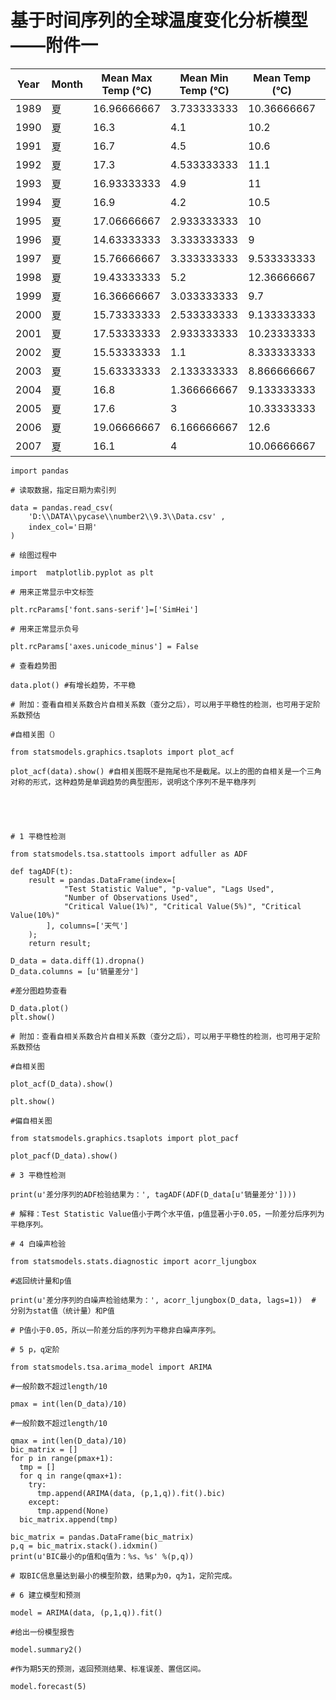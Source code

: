 # 基于时间序列的全球温度变化分析模型——附件一

| Year | Month | Mean Max Temp (°C) | Mean Min Temp (°C) | Mean Temp (°C) | Total Rain (mm) | Total Snow (cm) |
| ---- | ----- | ------------------ | ------------------ | -------------- | --------------- | --------------- |
| 1989 | 夏    | 16.96666667        | 3.733333333        | 10.36666667    | 53.16666667     | 3.333333333     |
| 1990 | 夏    | 16.3               | 4.1                | 10.2           | 46.8            | 2               |
| 1991 | 夏    | 16.7               | 4.5                | 10.6           | 70.6            | 10.86666667     |
| 1992 | 夏    | 17.3               | 4.533333333        | 11.1           | 17.9            | 5.733333333     |
| 1993 | 夏    | 16.93333333        | 4.9                | 11             | 45.23333333     | 6.666666667     |
| 1994 | 夏    | 16.9               | 4.2                | 10.5           | 70.35           | 0               |
| 1995 | 夏    | 17.06666667        | 2.933333333        | 10             | 30.2            | 0.333333333     |
| 1996 | 夏    | 14.63333333        | 3.333333333        | 9              | 66.8            | 2.333333333     |
| 1997 | 夏    | 15.76666667        | 3.333333333        | 9.533333333    | 63.86666667     | 10              |
| 1998 | 夏    | 19.43333333        | 5.2                | 12.36666667    | 65.36666667     | 0               |
| 1999 | 夏    | 16.36666667        | 3.033333333        | 9.7            | 61.4            | 0.833333333     |
| 2000 | 夏    | 15.73333333        | 2.533333333        | 9.133333333    | 52.83333333     | 3               |
| 2001 | 夏    | 17.53333333        | 2.933333333        | 10.23333333    | 40.1            | 0.333333333     |
| 2002 | 夏    | 15.53333333        | 1.1                | 8.333333333    | 12.7            | 11.5            |
| 2003 | 夏    | 15.63333333        | 2.133333333        | 8.866666667    | 39.03333333     | 18.9            |
| 2004 | 夏    | 16.8               | 1.366666667        | 9.133333333    | 28.73333333     | 3.666666667     |
| 2005 | 夏    | 17.6               | 3                  | 10.33333333    | 36.23333333     | 0               |
| 2006 | 夏    | 19.06666667        | 6.166666667        | 12.6           | 51.86666667     | 0               |
| 2007 | 夏    | 16.1               | 4                  | 10.06666667    | 54.36666667     | 3               |

```
import pandas 

# 读取数据，指定日期为索引列

data = pandas.read_csv(
    'D:\\DATA\\pycase\\number2\\9.3\\Data.csv' ,
    index_col='日期'
)

# 绘图过程中

import  matplotlib.pyplot as plt

# 用来正常显示中文标签

plt.rcParams['font.sans-serif']=['SimHei']

# 用来正常显示负号

plt.rcParams['axes.unicode_minus'] = False 

# 查看趋势图

data.plot() #有增长趋势，不平稳

# 附加：查看自相关系数合片自相关系数（查分之后），可以用于平稳性的检测，也可用于定阶系数预估

#自相关图（）

from statsmodels.graphics.tsaplots import plot_acf

plot_acf(data).show() #自相关图既不是拖尾也不是截尾。以上的图的自相关是一个三角对称的形式，这种趋势是单调趋势的典型图形，说明这个序列不是平稳序列

 

 

# 1 平稳性检测

from statsmodels.tsa.stattools import adfuller as ADF

def tagADF(t):
    result = pandas.DataFrame(index=[
            "Test Statistic Value", "p-value", "Lags Used", 
            "Number of Observations Used", 
            "Critical Value(1%)", "Critical Value(5%)", "Critical Value(10%)"
        ], columns=['天气']
    );
    return result;

D_data = data.diff(1).dropna()
D_data.columns = [u'销量差分']

#差分图趋势查看

D_data.plot() 
plt.show()

# 附加：查看自相关系数合片自相关系数（查分之后），可以用于平稳性的检测，也可用于定阶系数预估

#自相关图

plot_acf(D_data).show()

plt.show()

#偏自相关图

from statsmodels.graphics.tsaplots import plot_pacf

plot_pacf(D_data).show()

# 3 平稳性检测

print(u'差分序列的ADF检验结果为：', tagADF(ADF(D_data[u'销量差分']))) 

# 解释：Test Statistic Value值小于两个水平值，p值显著小于0.05，一阶差分后序列为平稳序列。

# 4 白噪声检验

from statsmodels.stats.diagnostic import acorr_ljungbox

#返回统计量和p值

print(u'差分序列的白噪声检验结果为：', acorr_ljungbox(D_data, lags=1))  # 分别为stat值（统计量）和P值

# P值小于0.05，所以一阶差分后的序列为平稳非白噪声序列。

# 5 p，q定阶

from statsmodels.tsa.arima_model import ARIMA

#一般阶数不超过length/10

pmax = int(len(D_data)/10) 

#一般阶数不超过length/10

qmax = int(len(D_data)/10) 
bic_matrix = [] 
for p in range(pmax+1):
  tmp = []
  for q in range(qmax+1):
    try: 
      tmp.append(ARIMA(data, (p,1,q)).fit().bic)
    except:
      tmp.append(None)
  bic_matrix.append(tmp)

bic_matrix = pandas.DataFrame(bic_matrix) 
p,q = bic_matrix.stack().idxmin() 
print(u'BIC最小的p值和q值为：%s、%s' %(p,q))

# 取BIC信息量达到最小的模型阶数，结果p为0，q为1，定阶完成。

# 6 建立模型和预测

model = ARIMA(data, (p,1,q)).fit() 

#给出一份模型报告

model.summary2() 

#作为期5天的预测，返回预测结果、标准误差、置信区间。

model.forecast(5)
```

